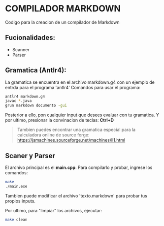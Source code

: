 # COMPILADOR MARKDOWN
Codigo para la creacion de un compilador de Markdown

## Fucionalidades:
- Scanner
- Parser

## Gramatica (Antlr4):
La gramatica se encuentra en el archivo markdown.g4 con un ejemplo de entrda para el programa 'antlr4'
Comandos para usar el programa:

```bash
antlr4 markdown.g4
javac *.java  
grun markdown documento -gui
```
Posterior a ello, pon cualquier input que desees evaluar con tu gramatica. Y por ultimo, presionar la convinacion de teclas: **Ctrl+D**

> Tambien puedes encontrar una gramatica especial para la calculadora online de source forge: https://jsmachines.sourceforge.net/machines/ll1.html

## Scaner y Parser
El archivo principal es el **main.cpp**. Para compilarlo y probar, ingrese los comandos:

```bash
make
./main.exe
```

Tambien puede modificar el archivo 'texto.markdown' para probar tus propios inputs.

Por ultimo, para "limpiar" los archivos, ejecutar:

```bash
make clean
```


